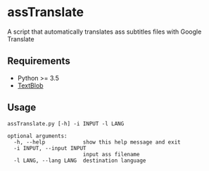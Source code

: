 assTranslate
====================================

A script that automatically translates ass subtitles files with Google Translate

Requirements
------------

- Python >= 3.5
- [TextBlob](https://github.com/sloria/TextBlob)

Usage
----------


    assTranslate.py [-h] -i INPUT -l LANG

    optional arguments:
      -h, --help            show this help message and exit
      -i INPUT, --input INPUT
                            input ass filename
      -l LANG, --lang LANG  destination language

